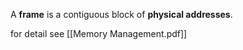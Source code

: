 A **frame** is a contiguous block of **physical addresses**.

for detail see [[Memory Management.pdf]]
